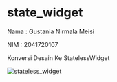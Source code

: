 # state_widget

Nama : Gustania Nirmala Meisi

NIM : 2041720107

Konversi Desain Ke StatelessWidget

![stateless_widget](https://user-images.githubusercontent.com/79148372/191494435-005c30ac-17fa-4d81-abb1-e177ac4ac799.jpg)

